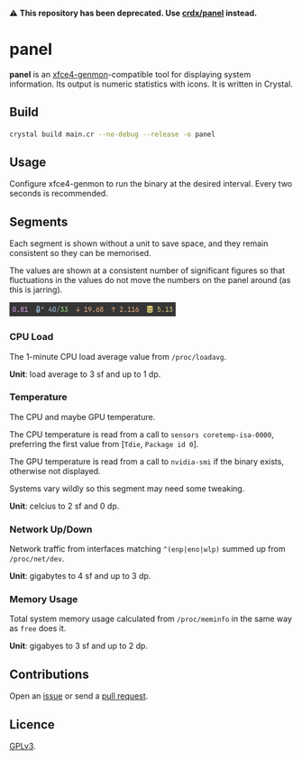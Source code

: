 ⚠️ **This repository has been deprecated. Use [crdx/panel](https://github.com/crdx/panel) instead.**

# panel

**panel** is an [xfce4-genmon](https://docs.xfce.org/panel-plugins/xfce4-genmon-plugin/start)-compatible tool for displaying system information. Its output is numeric statistics with icons. It is written in Crystal.

## Build

```bash
crystal build main.cr --no-debug --release -o panel
```

## Usage

Configure xfce4-genmon to run the binary at the desired interval. Every two seconds is recommended.

## Segments

Each segment is shown without a unit to save space, and they remain consistent so they can be memorised.

The values are shown at a consistent number of significant figures so that fluctuations in the values do not move the numbers on the panel around (as this is jarring).

![](images/panel.png)

### CPU Load

The 1-minute CPU load average value from `/proc/loadavg`.

**Unit**: load average to 3 sf and up to 1 dp.

### Temperature

The CPU and maybe GPU temperature.

The CPU temperature is read from a call to `sensors coretemp-isa-0000`, preferring the first value from [`Tdie`, `Package id 0`].

The GPU temperature is read from a call to `nvidia-smi` if the binary exists, otherwise not displayed.

Systems vary wildly so this segment may need some tweaking.

**Unit**: celcius to 2 sf and 0 dp.

### Network Up/Down

Network traffic from interfaces matching `^(enp|eno|wlp)` summed up from `/proc/net/dev`.

**Unit**: gigabytes to 4 sf and up to 3 dp.

### Memory Usage

Total system memory usage calculated from `/proc/meminfo` in the same way as `free` does it.

**Unit**: gigabyes to 3 sf and up to 2 dp.

## Contributions

Open an [issue](https://github.com/crdx/panel-cr/issues) or send a [pull request](https://github.com/crdx/panel-cr/pulls).

## Licence

[GPLv3](LICENCE).
